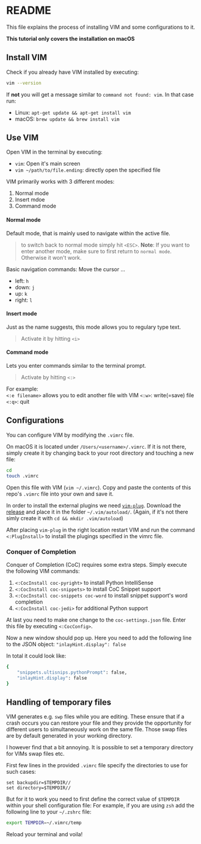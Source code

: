 # README

This file explains the process of installing VIM and some configurations to it.

**This tutorial only covers the installation on macOS**

## Install VIM 

Check if you already have VIM installed by executing:

```zsh
vim --version
```

If **not** you will get a message similar to `command not found: vim`.
In that case run:
- Linux: `apt-get update && apt-get install vim`
- macOS: `brew update && brew install vim`

## Use VIM

Open VIM in the terminal by executing:
- `vim`: Open it's main screen
- `vim ~/path/to/file.ending`: directly open the specified file

VIM primarily works with 3 different modes:
1. Normal mode
2. Insert mdoe
3. Command mode

#### Normal mode
Default mode, that is mainly used to navigate within the active file.

> to switch back to normal mode simply hit `<ESC>`.
> **Note**: If you want to enter another mode, make sure to first return to `normal mode`. Otherwise it won't work.

Basic navigation commands: Move the cursor ...
- left: `h`
- down: `j`
- up: `k`
- right: `l`

#### Insert mode
Just as the name suggests, this mode allows you to regulary type text.

 > Activate it by hitting `<i>`

#### Command mode
Lets you enter commands similar to the terminal prompt.

> Activate by hitting `<:>`

For example:  
`<:e filename>` allows you to edit another file with VIM
`<:w>`: write(=save) file
`<:q>`: quit

## Configurations

You can configure VIM by modifying the `.vimrc` file.

On macOS it is located under `/Users/<username>/.vimrc`. 
If it is not there, simply create it by changing back to your root directory and touching a new file:
```zsh
cd
touch .vimrc
```

Open this file with VIM (`vim ~/.vimrc`). 
Copy and paste the contents of this repo's `.vimrc` file into your own and save it.

In order to install the external plugins we need [`vim-plug`](https://github.com/junegunn/vim-plug).
Download the [release](https://raw.githubusercontent.com/junegunn/vim-plug/master/plug.vim) and place it in the folder `~/.vim/autoload/`.
(Again, if it's not there simly create it with `cd && mkdir .vim/autoload`)

After placing `vim-plug` in the right location restart VIM and run the command `<:PlugInstall>` to install the plugings specified in the vimrc file.

### Conquer of Completion 

Conquer of Completion (CoC) requires some extra steps. Simply execute the following VIM commands:
1. `<:CocInstall coc-pyright>` to install Python IntelliSense
2. `<:CocInstall coc-snippets>` to install CoC Snippet support
3. `<:CocInstall coc-snippets coc-word` to install snippet support's word completion
4. `<:CocInstall coc-jedi>` for additional Python support

At last you need to make one change to the `coc-settings.json` file.
Enter this file by executing `<:CocConfig>`.

Now a new window should pop up. 
Here you need to add the following line to the JSON object: `"inlayHint.display": false`

In total it could look like:
```bash
{
    "snippets.ultisnips.pythonPrompt": false,
    "inlayHint.display": false
}
```

## Handling of temporary files

VIM generates e.g. `swp` files while you are editing.
These ensure that if a crash occurs you can restore your file and they provide the opportunity for different users to simultaneously work on the same file.
Those swap files are by default generated in your working directory.

I however find that a bit annoying.
It is possible to set a temporary directory for VIMs swap files etc.

First few lines in the provided `.vimrc` file specify the directories to use for such cases:
```
set backupdir=$TEMPDIR//
set directory=$TEMPDIR//
```

But for it to work you need to first define the correct value of `$TEMPDIR` within your shell configuration file:
For example, if you are using `zsh` add the following line to your `~/.zshrc` file:
```bash
export TEMPDIR=~/.vimrc/temp
```
Reload your terminal and voila!
